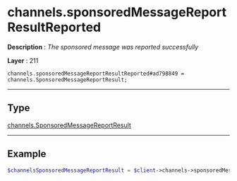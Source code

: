 # channels.sponsoredMessageReportResultReported

**Description** : *The sponsored message was reported successfully*

**Layer** : 211

```tl
channels.sponsoredMessageReportResultReported#ad798849 = channels.SponsoredMessageReportResult;
```

---

## Type

[channels.SponsoredMessageReportResult](type/channels.SponsoredMessageReportResult)

---

## Example

```php
$channelsSponsoredMessageReportResult = $client->channels->sponsoredMessageReportResultReported();
```